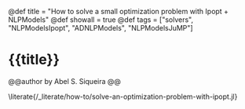 @def title = "How to solve a small optimization problem with Ipopt + NLPModels"
@def showall = true
@def tags = ["solvers", "NLPModelsIpopt", "ADNLPModels", "NLPModelsJuMP"]

# {{title}}

@@author
by Abel S. Siqueira
@@

\literate{/_literate/how-to/solve-an-optimization-problem-with-ipopt.jl}